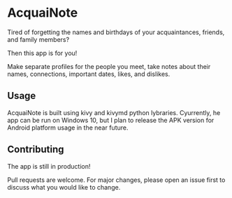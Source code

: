 # AcquaiNote

Tired of forgetting the names and birthdays of your acquaintances, friends, and family members? 

Then this app is for you!

Make separate profiles for the people you meet, take notes about their names, connections, important dates, likes, and dislikes.

## Usage

AcquaiNote is built using kivy and kivymd python lybraries. Cyurrently, he app can be run on Windows 10, but I plan to release the APK version for Android platform usage in the near future.

## Contributing
The app is still in production!

Pull requests are welcome. For major changes, please open an issue first to discuss what you would like to change.

